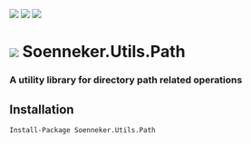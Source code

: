 [![](https://img.shields.io/nuget/v/soenneker.utils.path.svg?style=for-the-badge)](https://www.nuget.org/packages/soenneker.utils.path/)
[![](https://img.shields.io/github/actions/workflow/status/soenneker/soenneker.utils.path/publish-package.yml?style=for-the-badge)](https://github.com/soenneker/soenneker.utils.path/actions/workflows/publish-package.yml)
[![](https://img.shields.io/nuget/dt/soenneker.utils.path.svg?style=for-the-badge)](https://www.nuget.org/packages/soenneker.utils.path/)

# ![](https://user-images.githubusercontent.com/4441470/224455560-91ed3ee7-f510-4041-a8d2-3fc093025112.png) Soenneker.Utils.Path
### A utility library for directory path related operations

## Installation

```
Install-Package Soenneker.Utils.Path
```
